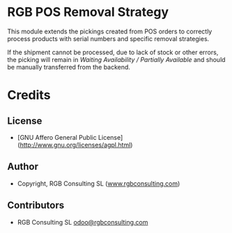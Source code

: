 RGB POS Removal Strategy
========================

This module extends the pickings created from POS orders to correctly process
products with serial numbers and specific removal strategies.

If the shipment cannot be processed, due to lack of stock or other errors, the
picking will remain in *Waiting Availability / Partially Available* and should
be manually transferred from the backend.

Credits
=======

License
-------

* [GNU Affero General Public License] (http://www.gnu.org/licenses/agpl.html)

Author
------

* Copyright, RGB Consulting SL (www.rgbconsulting.com)

Contributors
------------

* RGB Consulting SL <odoo@rgbconsulting.com>
